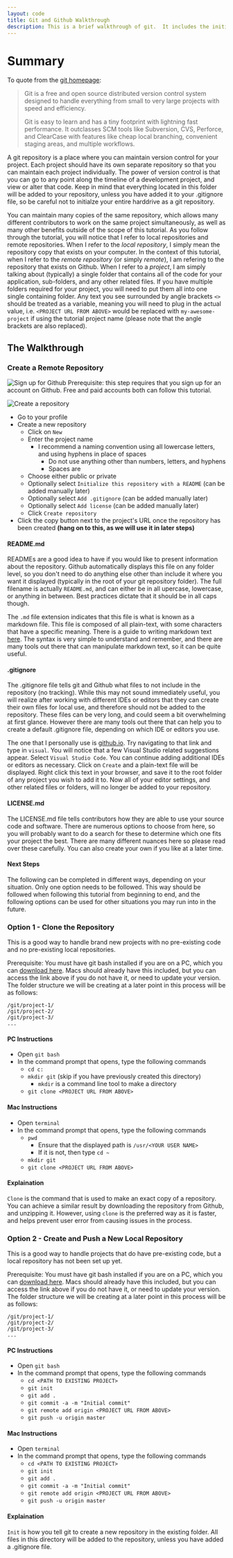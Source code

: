 ```yaml
---
layout: code
title: Git and Github Walkthrough
description: This is a brief walkthrough of git.  It includes the initial setup, the steps involved in updating a repository, and the purpose of each command.
---
```


# Summary

To quote from the <a href="https://git-scm.com/" target="_blank">git homepage</a>:

> Git is a free and open source distributed version control system designed to handle everything from small to very large projects with speed and efficiency.
> 
> Git is easy to learn and has a tiny footprint with lightning fast performance. It outclasses SCM tools like Subversion, CVS, Perforce, and ClearCase with features like cheap local branching, convenient staging areas, and multiple workflows.

A git repository is a place where you can maintain version control for your project.  Each project should have its own separate repository so that you can maintain each project individually.  The power of version control is that you can go to any point along the timeline of a development project, and view or alter that code.  Keep in mind that everything located in this folder will be added to your repository, unless you have added it to your .gitignore file, so be careful not to initialze your entire harddrive as a git repository.

You can maintain many copies of the same repository, which allows many different contributors to work on the same project simultaneously, as well as many other benefits outside of the scope of this tutorial.  As you follow through the tutorial, you will notice that I refer to local repositories and remote repositories.  When I refer to the *local repository*, I simply mean the repository copy that exists on your computer.  In the context of this tutorial, when I refer to the *remote repository* (or simply *remote*), I am refering to the repository that exists on Github.  When I refer to a *project*, I am simply talking about (typically) a single folder that contains all of the code for your application, sub-folders, and any other related files.  If you have multiple folders required for your project, you will need to put them all into one single containing folder.  Any text you see surrounded by angle brackets ```<>``` should be treated as a variable, meaning you will need to plug in the actual value, i.e. ```<PROJECT URL FROM ABOVE>``` would be replaced with ```my-awesome-project``` if using the tutorial project name (please note that the angle brackets are also replaced).

## The Walkthrough

### Create a Remote Repository

![Sign up for Github]("/assets/images/github1.png")
Prerequisite: this step requires that you sign up for an account on Github.  Free and paid accounts both can follow this tutorial.

![Create a repository]("/assets/images/github2.png")
* Go to your profile
* Create a new repository
  * Click on ```New```
  * Enter the project name
    * I recommend a naming convention using all lowercase letters, and using hyphens in place of spaces
      *  Do not use anything other than numbers, letters, and hyphens
      *  Spaces are
  * Choose either public or private
  * Optionally select ```Initialize this repository with a README``` (can be added manually later)
  * Optionally select ```Add .gitignore``` (can be added manually later)
  * Optionally select ```Add license``` (can be added manually later)
  * Click ```Create repository```
* Click the copy button next to the project's URL once the repository has been created **(hang on to this, as we will use it in later steps)**

#### README.md

READMEs are a good idea to have if you would like to present information about the repository.  Github automatically displays this file on any folder level, so you don't need to do anything else other than include it where you want it displayed (typically in the root of your git repository folder).  The full filename is actually ```README.md```, and can either be in all upercase, lowercase, or anything in between.  Best practices dictate that it should be in all caps though.

The ```.md``` file extension indicates that this file is what is known as a markdown file.  This file is composed of all plain-text, with some characters that have a specific meaning.  There is a guide to writing markdown text <a href="https://guides.github.com/pdfs/markdown-cheatsheet-online.pdf" target="_blank">here</a>.  The syntax is very simple to understand and remember, and there are many tools out there that can manipulate markdown text, so it can be quite useful.

#### .gitignore

The .gitignore file tells git and Github what files to not include in the repository (no tracking).  While this may not sound immediately useful, you will realize after working with different IDEs or editors that they can create their own files for local use, and therefore should not be added to the repository.  These files can be very long, and could seem a bit overwhelming at first glance.  However there are many tools out there that can help you to create a default .gitignore file, depending on which IDE or editors you use.

The one that I personally use is <a href="https://www.gitignore.io/" target="_blank">github.io</a>.  Try navigating to that link and type in ```visual```.  You will notice that a few Visual Studio related suggestions appear.  Select ```Visual Studio Code```.  You can continue adding additional IDEs or editors as necessary.  Click on ```Create``` and a plain-text file will be displayed.  Right click this text in your browser, and save it to the root folder of any project you wish to add it to.  Now all of your editor settings, and other related files or folders, will no longer be added to your repository.

#### LICENSE.md

The LICENSE.md file tells contributors how they are able to use your source code and software.  There are numerous options to choose from here, so you will probably want to do a search for these to determine which one fits your project the best.  There are many different nuances here so please read over these carefully.  You can also create your own if you like at a later time.


#### Next Steps

The following can be completed in different ways, depending on your situation.  Only one option needs to be followed.  This way should be followed when following this tutorial from beginning to end, and the following options can be used for other situations you may run into in the future.

### Option 1 - Clone the Repository

This is a good way to handle brand new projects with no pre-existing code and no pre-existing local repositories.

Prerequisite:  You must have git bash installed if you are on a PC, which you can <a href="https://git-scm.com/downloads" target="_blank">download here</a>.  Macs should already have this included, but you can access the link above if you do not have it, or need to update your version.  The folder structure we will be creating at a later point in this process will be as follows:

```
/git/project-1/
/git/project-2/
/git/project-3/
...
```

#### PC Instructions
* Open ```git bash```
* In the command prompt that opens, type the following commands
  * ```cd c:```
  * ```mkdir git``` (skip if you have previously created this directory)
    * ```mkdir``` is a command line tool to make a directory
  * ```git clone <PROJECT URL FROM ABOVE>```
  
#### Mac Instructions
* Open ```terminal```
* In the command prompt that opens, type the following commands
  * ```pwd```
    * Ensure that the displayed path is ```/usr/<YOUR USER NAME>```
    *  If it is not, then type ```cd ~```
  * ```mkdir git```
  * ```git clone <PROJECT URL FROM ABOVE>```

#### Explaination

```Clone``` is the command that is used to make an exact copy of a repository.  You can achieve a similar result by downloading the repository from Github, and unzipping it.  However, using ```clone``` is the preferred way as it is faster, and helps prevent user error from causing issues in the process.

### Option 2 - Create and Push a New Local Repository

This is a good way to handle projects that do have pre-existing code, but a local repository has not been set up yet.

Prerequisite:  You must have git bash installed if you are on a PC, which you can <a href="https://git-scm.com/downloads" target="_blank">download here</a>.  Macs should already have this included, but you can access the link above if you do not have it, or need to update your version.  The folder structure we will be creating at a later point in this process will be as follows:

```
/git/project-1/
/git/project-2/
/git/project-3/
...
```

#### PC Instructions
* Open ```git bash```
* In the command prompt that opens, type the following commands
  * ```cd <PATH TO EXISTING PROJECT>```
  * ```git init```
  * ```git add .```
  * ```git commit -a -m "Initial commit"```
  * ```git remote add origin <PROJECT URL FROM ABOVE>```
  * ```git push -u origin master```
  
#### Mac Instructions
* Open ```terminal```
* In the command prompt that opens, type the following commands
  * ```cd <PATH TO EXISTING PROJECT>```
  * ```git init```
  * ```git add .```
  * ```git commit -a -m "Initial commit"```
  * ```git remote add origin <PROJECT URL FROM ABOVE>```
  * ```git push -u origin master```

#### Explaination

```Init``` is how you tell git to create a new repository in the existing folder.  All files in this directory will be added to the repository, unless you have added a .gitignore file.
